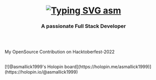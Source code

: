 <div align="center">
<h1>
  <a href="https://git.io/typing-svg"><img src="https://readme-typing-svg.herokuapp.com?font=Fira+Code&pause=1000&width=435&lines=Hello%2C+There;This+is+Amir+Sohail+Mallick;Welcome+to+my+GitHub+" alt="Typing SVG asm" /></a>
</h1>

<h3>A passionate Full Stack Developer</h3>
</div>



<br><br>


My OpenSource Contribution on Hacktoberfest-2022

<br>
[![@asmallick1999's Holopin board](https://holopin.me/asmallick1999)](https://holopin.io/@asmallick1999)
